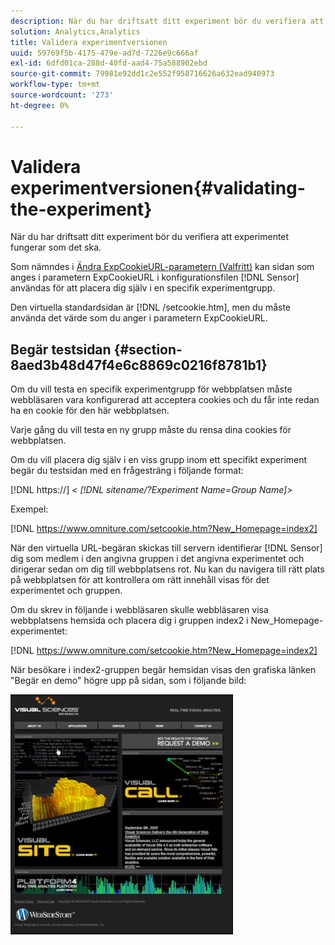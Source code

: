 ```yaml
---
description: När du har driftsatt ditt experiment bör du verifiera att experimentet fungerar som det ska.
solution: Analytics,Analytics
title: Validera experimentversionen
uuid: 59769f5b-4175-479e-ad7d-7226e9c666af
exl-id: 6dfd01ca-288d-40fd-aad4-75a588902ebd
source-git-commit: 79981e92dd1c2e552f958716626a632ead940973
workflow-type: tm+mt
source-wordcount: '273'
ht-degree: 0%

---
```


# Validera experimentversionen{#validating-the-experiment}

När du har driftsatt ditt experiment bör du verifiera att experimentet fungerar som det ska.

Som nämndes i [Ändra ExpCookieURL-parametern (Valfritt)](../../home/c-undst-ctrld-exp/t-en-ctrld-exp/c-mod-expckurl-prm.md#concept-215bf86bab4e4ec0b0cc803ec48a8fcf) kan sidan som anges i parametern ExpCookieURL i konfigurationsfilen [!DNL Sensor] användas för att placera dig själv i en specifik experimentgrupp.

Den virtuella standardsidan är [!DNL /setcookie.htm], men du måste använda det värde som du anger i parametern ExpCookieURL.

## Begär testsidan {#section-8aed3b48d47f4e6c8869c0216f8781b1}

Om du vill testa en specifik experimentgrupp för webbplatsen måste webbläsaren vara konfigurerad att acceptera cookies och du får inte redan ha en cookie för den här webbplatsen.

Varje gång du vill testa en ny grupp måste du rensa dina cookies för webbplatsen.

Om du vill placera dig själv i en viss grupp inom ett specifikt experiment begär du testsidan med en frågesträng i följande format:

[!DNL https://] *&lt; [!DNL sitename/?Experiment Name=Group Name]>*

Exempel:

[!DNL https://www.omniture.com/setcookie.htm?New_Homepage=index2]

När den virtuella URL-begäran skickas till servern identifierar [!DNL Sensor] dig som medlem i den angivna gruppen i det angivna experimentet och dirigerar sedan om dig till webbplatsens rot. Nu kan du navigera till rätt plats på webbplatsen för att kontrollera om rätt innehåll visas för det experimentet och gruppen.

Om du skrev in följande i webbläsaren skulle webbläsaren visa webbplatsens hemsida och placera dig i gruppen index2 i New_Homepage-experimentet:

[!DNL https://www.omniture.com/setcookie.htm?New_Homepage=index2]

När besökare i index2-gruppen begär hemsidan visas den grafiska länken &quot;Begär en demo&quot; högre upp på sidan, som i följande bild:

![](assets/TestPage.png)
